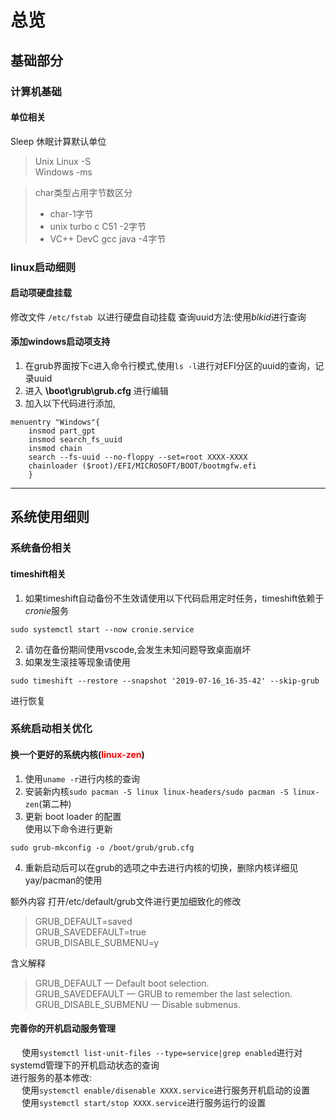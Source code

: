# 总览

## 基础部分

### 计算机基础
#### 单位相关
Sleep 休眠计算默认单位<br>
>Unix Linux -S <br>
>Windows    -ms <br>

> char类型占用字节数区分
>+ char-1字节
>+ unix turbo c C51 -2字节
>+ VC++ DevC gcc java -4字节


### linux启动细则
#### 启动项硬盘挂载
修改文件 ``/etc/fstab ``以进行硬盘自动挂载
查询uuid方法:使用*blkid*进行查询
#### 添加windows启动项支持
1. 在grub界面按下c进入命令行模式,使用``ls -l``进行对EFI分区的uuid的查询，记录uuid
2. 进入 **\boot\grub\grub.cfg** 进行编辑
3. 加入以下代码进行添加,
```
menuentry "Windows"{
	insmod part_gpt
	insmod search_fs_uuid
	insmod chain
	search --fs-uuid --no-floppy --set=root XXXX-XXXX
	chainloader ($root)/EFI/MICROSOFT/BOOT/bootmgfw.efi
	}
```

---

## 系统使用细则
### 系统备份相关
#### timeshift相关
1. 如果timeshift自动备份不生效请使用以下代码启用定时任务，timeshift依赖于*cronie*服务
``` 
sudo systemctl start --now cronie.service 
```
2. 请勿在备份期间使用vscode,会发生未知问题导致桌面崩坏
3. 如果发生滚挂等现象请使用
```
sudo timeshift --restore --snapshot '2019-07-16_16-35-42' --skip-grub
```
进行恢复
### 系统启动相关优化

#### 换一个更好的系统内核(<font color="red">linux-zen</font>)
1. 使用``uname -r``进行内核的查询
2. 安装新内核``sudo pacman -S linux linux-headers/sudo pacman -S linux-zen``(第二种)
3. 更新 boot loader 的配置<br>
使用以下命令进行更新
```
sudo grub-mkconfig -o /boot/grub/grub.cfg
```
4. 重新启动后可以在grub的选项之中去进行内核的切换，删除内核详细见yay/pacman的使用

额外内容
打开/etc/default/grub文件进行更加细致化的修改
>GRUB_DEFAULT=saved <br>
>GRUB_SAVEDEFAULT=true <br>
>GRUB_DISABLE_SUBMENU=y 

含义解释
>GRUB_DEFAULT — Default boot selection. <br>
>GRUB_SAVEDEFAULT — GRUB to remember the last selection. <br>
>GRUB_DISABLE_SUBMENU — Disable submenus.

#### 完善你的开机启动服务管理

&emsp; 使用``systemctl list-unit-files --type=service|grep enabled``进行对systemd管理下的开机启动状态的查询<br>
进行服务的基本修改:<br>
&emsp; 使用``systemctl enable/disenable XXXX.service``进行服务开机启动的设置<br>
&emsp; 使用``systemctl start/stop XXXX.service``进行服务运行的设置 

####
 